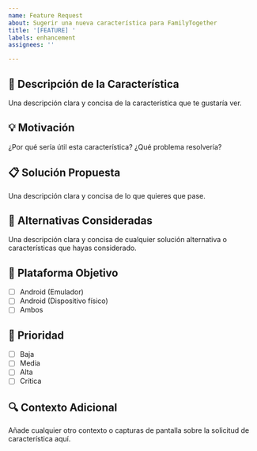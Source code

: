 ```yaml
---
name: Feature Request
about: Sugerir una nueva característica para FamilyTogether
title: '[FEATURE] '
labels: enhancement
assignees: ''

---
```


## 🚀 Descripción de la Característica
Una descripción clara y concisa de la característica que te gustaría ver.

## 💡 Motivación
¿Por qué sería útil esta característica? ¿Qué problema resolvería?

## 📋 Solución Propuesta
Una descripción clara y concisa de lo que quieres que pase.

## 🔄 Alternativas Consideradas
Una descripción clara y concisa de cualquier solución alternativa o características que hayas considerado.

## 📱 Plataforma Objetivo
- [ ] Android (Emulador)
- [ ] Android (Dispositivo físico)
- [ ] Ambos

## 🎯 Prioridad
- [ ] Baja
- [ ] Media
- [ ] Alta
- [ ] Crítica

## 🔍 Contexto Adicional
Añade cualquier otro contexto o capturas de pantalla sobre la solicitud de característica aquí.